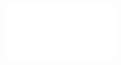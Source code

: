 <iframe
  class="Preview-iframe"
  data-role="window"
  src="{{path '/components/preview/{{ _self.handle }}'}}"
  sandbox="allow-same-origin allow-scripts allow-forms"
  marginwidth="0" marginheight="0" frameborder="0" vspace="0" hspace="0" scrolling="yes">
</iframe>



